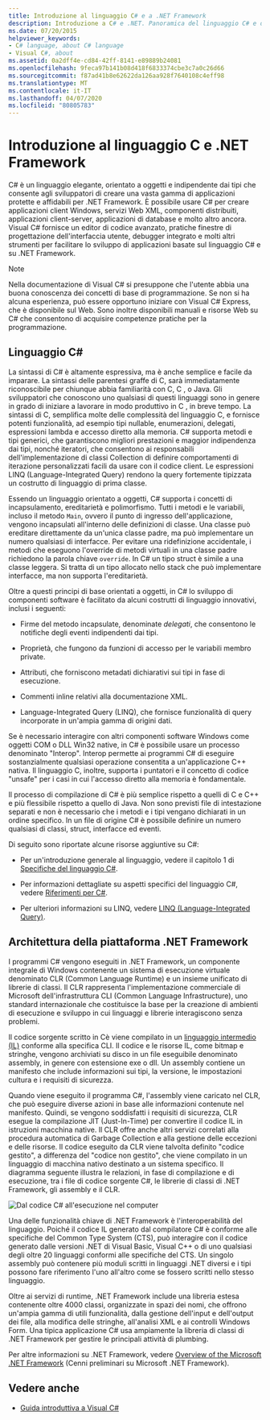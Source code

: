```yaml
---
title: Introduzione al linguaggio C# e a .NET Framework
description: Introduzione a C# e .NET. Panoramica del linguaggio C# e dell'ecosistema .NET.
ms.date: 07/20/2015
helpviewer_keywords:
- C# language, about C# language
- Visual C#, about
ms.assetid: 0a2dff4e-cd84-42ff-8141-e89889b24081
ms.openlocfilehash: 9feca97b141b08d418f6833374cbe3c7a0c26d66
ms.sourcegitcommit: f87ad41b8e62622da126aa928f7640108c4eff98
ms.translationtype: MT
ms.contentlocale: it-IT
ms.lasthandoff: 04/07/2020
ms.locfileid: "80805783"
---
```

# <a name="introduction-to-the-c-language-and-the-net-framework"></a>Introduzione al linguaggio C e .NET Framework

C# è un linguaggio elegante, orientato a oggetti e indipendente dai tipi che consente agli sviluppatori di creare una vasta gamma di applicazioni protette e affidabili per .NET Framework. È possibile usare C# per creare applicazioni client Windows, servizi Web XML, componenti distribuiti, applicazioni client-server, applicazioni di database e molto altro ancora. Visual C# fornisce un editor di codice avanzato, pratiche finestre di progettazione dell'interfaccia utente, debugger integrato e molti altri strumenti per facilitare lo sviluppo di applicazioni basate sul linguaggio C# e su .NET Framework.  
  
> [!NOTE]
> Nella documentazione di Visual C# si presuppone che l'utente abbia una buona conoscenza dei concetti di base di programmazione. Se non si ha alcuna esperienza, può essere opportuno iniziare con Visual C# Express, che è disponibile sul Web. Sono inoltre disponibili manuali e risorse Web su C# che consentono di acquisire competenze pratiche per la programmazione.  
  
## <a name="c-language"></a>Linguaggio C#

La sintassi di C# è altamente espressiva, ma è anche semplice e facile da imparare. La sintassi delle parentesi graffe di C, sarà immediatamente riconoscibile per chiunque abbia familiarità con C, C , o Java. Gli sviluppatori che conoscono uno qualsiasi di questi linguaggi sono in genere in grado di iniziare a lavorare in modo produttivo in C , in breve tempo. La sintassi di C, semplifica molte delle complessità del linguaggio C, e fornisce potenti funzionalità, ad esempio tipi nullable, enumerazioni, delegati, espressioni lambda e accesso diretto alla memoria. C# supporta metodi e tipi generici, che garantiscono migliori prestazioni e maggior indipendenza dai tipi, nonché iteratori, che consentono ai responsabili dell'implementazione di classi Collection di definire comportamenti di iterazione personalizzati facili da usare con il codice client. Le espressioni LINQ (Language-Integrated Query) rendono la query fortemente tipizzata un costrutto di linguaggio di prima classe.  
  
 Essendo un linguaggio orientato a oggetti, C# supporta i concetti di incapsulamento, ereditarietà e polimorfismo. Tutti i metodi e le variabili, incluso il metodo `Main`, ovvero il punto di ingresso dell'applicazione, vengono incapsulati all'interno delle definizioni di classe. Una classe può ereditare direttamente da un'unica classe padre, ma può implementare un numero qualsiasi di interfacce. Per evitare una ridefinizione accidentale, i metodi che eseguono l'override di metodi virtuali in una classe padre richiedono la parola chiave `override`. In C# un tipo struct è simile a una classe leggera. Si tratta di un tipo allocato nello stack che può implementare interfacce, ma non supporta l'ereditarietà.  
  
 Oltre a questi principi di base orientati a oggetti, in C# lo sviluppo di componenti software è facilitato da alcuni costrutti di linguaggio innovativi, inclusi i seguenti:  
  
- Firme del metodo incapsulate, denominate *delegati*, che consentono le notifiche degli eventi indipendenti dai tipi.  
  
- Proprietà, che fungono da funzioni di accesso per le variabili membro private.  
  
- Attributi, che forniscono metadati dichiarativi sui tipi in fase di esecuzione.  
  
- Commenti inline relativi alla documentazione XML.  
  
- Language-Integrated Query (LINQ), che fornisce funzionalità di query incorporate in un'ampia gamma di origini dati.  
  
 Se è necessario interagire con altri componenti software Windows come oggetti COM o DLL Win32 native, in C# è possibile usare un processo denominato "Interop". Interop permette ai programmi C# di eseguire sostanzialmente qualsiasi operazione consentita a un'applicazione C++ nativa. Il linguaggio C, inoltre, supporta i puntatori e il concetto di codice "unsafe" per i casi in cui l'accesso diretto alla memoria è fondamentale.  
  
 Il processo di compilazione di C# è più semplice rispetto a quelli di C e C++ e più flessibile rispetto a quello di Java. Non sono previsti file di intestazione separati e non è necessario che i metodi e i tipi vengano dichiarati in un ordine specifico. In un file di origine C# è possibile definire un numero qualsiasi di classi, struct, interfacce ed eventi.  
  
 Di seguito sono riportate alcune risorse aggiuntive su C#:  
  
- Per un'introduzione generale al linguaggio, vedere il capitolo 1 di [Specifiche del linguaggio C#](/dotnet/csharp/language-reference/language-specification/introduction).  
  
- Per informazioni dettagliate su aspetti specifici del linguaggio C#, vedere [Riferimenti per C#](../language-reference/index.md).  
  
- Per ulteriori informazioni su LINQ, vedere [LINQ (Language-Integrated Query)](../programming-guide/concepts/linq/index.md).  

## <a name="net-framework-platform-architecture"></a>Architettura della piattaforma .NET Framework

 I programmi C# vengono eseguiti in .NET Framework, un componente integrale di Windows contenente un sistema di esecuzione virtuale denominato CLR (Common Language Runtime) e un insieme unificato di librerie di classi. Il CLR rappresenta l'implementazione commerciale di Microsoft dell'infrastruttura CLI (Common Language Infrastructure), uno standard internazionale che costituisce la base per la creazione di ambienti di esecuzione e sviluppo in cui linguaggi e librerie interagiscono senza problemi.  
  
 Il codice sorgente scritto in Cè viene compilato in un [linguaggio intermedio (IL)](../../standard/managed-code.md) conforme alla specifica CLI. Il codice e le risorse IL, come bitmap e stringhe, vengono archiviati su disco in un file eseguibile denominato assembly, in genere con estensione exe o dll. Un assembly contiene un manifesto che include informazioni sui tipi, la versione, le impostazioni cultura e i requisiti di sicurezza.  
  
 Quando viene eseguito il programma C#, l'assembly viene caricato nel CLR, che può eseguire diverse azioni in base alle informazioni contenute nel manifesto. Quindi, se vengono soddisfatti i requisiti di sicurezza, CLR esegue la compilazione JIT (Just-In-Time) per convertire il codice IL in istruzioni macchina native. Il CLR offre anche altri servizi correlati alla procedura automatica di Garbage Collection e alla gestione delle eccezioni e delle risorse. Il codice eseguito da CLR viene talvolta definito "codice gestito", a differenza del "codice non gestito", che viene compilato in un linguaggio di macchina nativo destinato a un sistema specifico. Il diagramma seguente illustra le relazioni, in fase di compilazione e di esecuzione, tra i file di codice sorgente C#, le librerie di classi di .NET Framework, gli assembly e il CLR.  
  
 ![Dal codice C# all'esecuzione nel computer](./media/introduction-to-the-csharp-language-and-the-net-framework/net-architecture-relationships.png)  
  
 Una delle funzionalità chiave di .NET Framework è l'interoperabilità del linguaggio. Poiché il codice IL generato dal compilatore C# è conforme alle specifiche del Common Type System (CTS), può interagire con il codice generato dalle versioni .NET di Visual Basic, Visual C++ o di uno qualsiasi degli oltre 20 linguaggi conformi alle specifiche del CTS. Un singolo assembly può contenere più moduli scritti in linguaggi .NET diversi e i tipi possono fare riferimento l'uno all'altro come se fossero scritti nello stesso linguaggio.  
  
 Oltre ai servizi di runtime, .NET Framework include una libreria estesa contenente oltre 4000 classi, organizzate in spazi dei nomi, che offrono un'ampia gamma di utili funzionalità, dalla gestione dell'input e dell'output dei file, alla modifica delle stringhe, all'analisi XML e ai controlli Windows Form. Una tipica applicazione C# usa ampiamente la libreria di classi di .NET Framework per gestire le principali attività di plumbing.  
  
 Per altre informazioni su .NET Framework, vedere [Overview of the Microsoft .NET Framework](../../framework/get-started/overview.md) (Cenni preliminari su Microsoft .NET Framework).  
  
## <a name="see-also"></a>Vedere anche

- [Guida introduttiva a Visual C#](/visualstudio/ide/quickstart-csharp-console)
